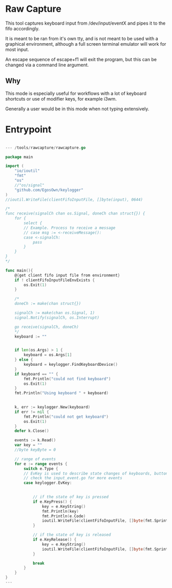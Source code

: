 # Raw Capture

This tool captures keyboard input from /dev/input/eventX and pipes it to the fifo accordingly.

It is meant to be ran from it's own tty, and is not meant to be used with a graphical environment, although a full screen terminal emulator will work for most input.

An escape sequence of escape+f1 will exit the program, but this can be changed via a command line argument.


## Why

This mode is especially useful for workflows with a lot of keyboard shortcuts or use of modifier keys, for example i3wm.

Generally a user would be in this mode when not typing extensively.

# Entrypoint

``` go

--- /tools/rawcapture/rawcapture.go

package main

import (
    "io/ioutil"
    "fmt"
    "os"
	//"os/signal"
    "github.com/EgosOwn/keylogger"
)
//ioutil.WriteFile(clientFifoInputFile, []byte(input), 0644)

/*
func receive(signalCh chan os.Signal, doneCh chan struct{}) {
    for {
        select {
        // Example. Process to receive a message
        // case msg := <-receiveMessage():
        case <-signalCh:
            pass
        }
    }
}
*/

func main(){
    @{get client fifo input file from environment}
    if ! clientFifoInputFileEnvExists {
        os.Exit(1)
    }

    /*
    doneCh := make(chan struct{})

    signalCh := make(chan os.Signal, 1)
    signal.Notify(signalCh, os.Interrupt)

    go receive(signalCh, doneCh)
    */
    keyboard := ""


    if len(os.Args) > 1 {
        keyboard = os.Args[1]
    } else {
        keyboard = keylogger.FindKeyboardDevice()
    }
    if keyboard == "" {
        fmt.Println("could not find keyboard")
        os.Exit(1)
    }
    fmt.Println("Using keyboard " + keyboard)

    
    k, err := keylogger.New(keyboard)
    if err != nil {
        fmt.Println("could not get keyboard")
        os.Exit(1)
    }
    defer k.Close()

	events := k.Read()
    var key = ""
    //byte keyByte = 0

	// range of events
	for e := range events {
		switch e.Type {
		// EvKey is used to describe state changes of keyboards, buttons, or other key-like devices.
		// check the input_event.go for more events
		case keylogger.EvKey:
            

			// if the state of key is pressed
			if e.KeyPress() {
                key = e.KeyString()
                fmt.Println(key)
                fmt.Println(e.Code)
                ioutil.WriteFile(clientFifoInputFile, []byte(fmt.Sprintf("{KEYDWN}%s", key)), 0644)
			}

			// if the state of key is released
			if e.KeyRelease() {
                key = e.KeyString()
				ioutil.WriteFile(clientFifoInputFile, []byte(fmt.Sprintf("{KEYUP}%s", key)), 0644)
			}

			break
		}
	}
}
---
```